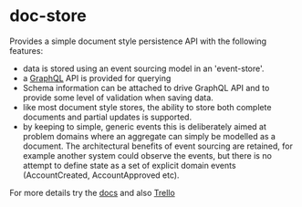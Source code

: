 # doc-store

Provides a simple document style persistence API with the 
following features: 

* data is stored using an event sourcing model in an 'event-store'.
* a [GraphQL](https://graphql.org/) API is provided for querying 
* Schema information can be attached to drive GraphQL 
API and to provide some level of validation when saving data.
* like most document style stores, the ability to store both complete 
documents and partial updates is supported. 
* by keeping to simple, generic events this is deliberately aimed at problem 
domains where an aggregate can simply be modelled as a document. The architectural benefits of event sourcing are 
retained, for example another system could observe the events, but there is no attempt to define state as a set of 
explicit domain events (AccountCreated, AccountApproved etc). 

For more details try the [docs](https://ianmorgan.github.io/doc-store/) and also [Trello](https://trello.com/b/5lXXr7jc/doc-store) 